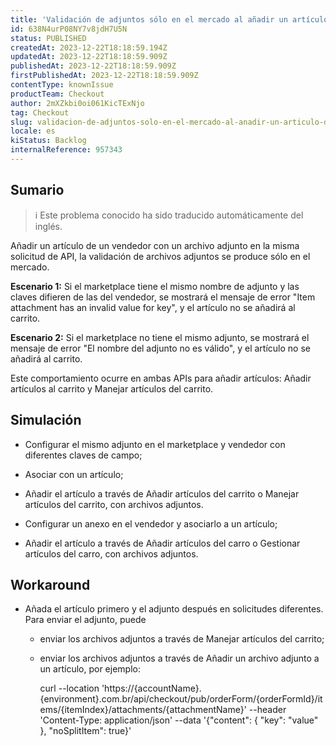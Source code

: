 ```yaml
---
title: 'Validación de adjuntos sólo en el mercado al añadir un artículo de un vendedor con adjunto.'
id: 638N4urP08NY7v8jdH7U5N
status: PUBLISHED
createdAt: 2023-12-22T18:18:59.194Z
updatedAt: 2023-12-22T18:18:59.909Z
publishedAt: 2023-12-22T18:18:59.909Z
firstPublishedAt: 2023-12-22T18:18:59.909Z
contentType: knownIssue
productTeam: Checkout
author: 2mXZkbi0oi061KicTExNjo
tag: Checkout
slug: validacion-de-adjuntos-solo-en-el-mercado-al-anadir-un-articulo-de-un-vendedor-con-adjunto
locale: es
kiStatus: Backlog
internalReference: 957343
---
```


## Sumario

>ℹ️ Este problema conocido ha sido traducido automáticamente del inglés.


Añadir un artículo de un vendedor con un archivo adjunto en la misma solicitud de API, la validación de archivos adjuntos se produce sólo en el mercado.

**Escenario 1:**
Si el marketplace tiene el mismo nombre de adjunto y las claves difieren de las del vendedor, se mostrará el mensaje de error "Item attachment has an invalid value for key", y el artículo no se añadirá al carrito.

**Escenario 2:**
Si el marketplace no tiene el mismo adjunto, se mostrará el mensaje de error "El nombre del adjunto no es válido", y el artículo no se añadirá al carrito.

Este comportamiento ocurre en ambas APIs para añadir artículos: Añadir artículos al carrito y Manejar artículos del carrito.


##

## Simulación



- Configurar el mismo adjunto en el marketplace y vendedor con diferentes claves de campo;
- Asociar con un artículo;
- Añadir el artículo a través de Añadir artículos del carrito o Manejar artículos del carrito, con archivos adjuntos.


- Configurar un anexo en el vendedor y asociarlo a un artículo;
- Añadir el artículo a través de Añadir artículos del carro o Gestionar artículos del carro, con archivos adjuntos.



## Workaround



- Añada el artículo primero y el adjunto después en solicitudes diferentes. Para enviar el adjunto, puede
  - enviar los archivos adjuntos a través de Manejar artículos del carrito;
  - enviar los archivos adjuntos a través de Añadir un archivo adjunto a un artículo, por ejemplo:

    curl --location 'https://{accountName}.{environment}.com.br/api/checkout/pub/orderForm/{orderFormId}/items/{itemIndex}/attachments/{attachmentName}' \--header 'Content-Type: application/json' \--data '{"content": { "key": "value" }, "noSplitItem": true}'




